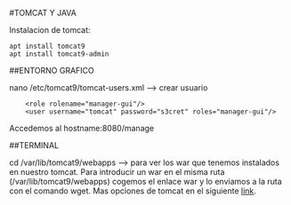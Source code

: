 #TOMCAT Y JAVA

Instalacion de tomcat:

~~~
apt install tomcat9
apt install tomcat9-admin
~~~

##ENTORNO GRAFICO 

nano /etc/tomcat9/tomcat-users.xml --> crear usuario

~~~
	<role rolename="manager-gui"/>
	<user username="tomcat" password="s3cret" roles="manager-gui"/>
~~~

Accedemos al hostname:8080/manage


##TERMINAL

cd /var/lib/tomcat9/webapps --> para ver los war que tenemos instalados en nuestro tomcat.
Para introducir un war en el misma ruta (/var/lib/tomcat9/webapps) cogemos el enlace war y lo enviamos a la ruta con el comando wget.
Mas opciones de tomcat en el siguiente [link](https://fp.josedomingo.org/iawgs/u05/tomcat8.html).